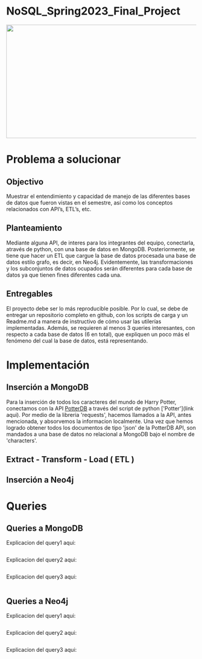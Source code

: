 # NoSQL_Spring2023_Final_Project

<p align="center">
  <img width="800" height="300" src="https://static.vecteezy.com/system/resources/previews/020/118/322/original/harrypotter-logo-free-download-free-vector.jpg">
</p>




# Problema a solucionar

## Objectivo

Muestrar el entendimiento y capacidad de manejo de las diferentes bases de datos que fueron vistas en el semestre, así como los conceptos relacionados con API’s, ETL’s, etc.

## Planteamiento

Mediante alguna API, de interes para los integrantes del equipo, conectarla, através de python, con una base de datos en MongoDB. Posteriormente, se tiene que hacer un ETL que cargue la base de datos procesada una base de datos estilo grafo, es decir, en Neo4j. Evidentemente, las transformaciones y los subconjuntos de datos ocupados serán diferentes para cada base de datos ya que tienen fines diferentes cada una.

## Entregables

El proyecto debe ser lo más reproducible posible. Por lo cual, se debe de entregar un repositorio completo en github, con los scripts de carga y un Readme.md a manera de instructivo de cómo usar las utilerías implementadas. Además, se requieren al menos 3 queries interesantes, con respecto a cada base de datos (6 en total), que expliquen un poco más el fenómeno del cual la base de datos, está representando.




# Implementación

## Inserción a MongoDB

Para la inserción de todos los caracteres del mundo de Harry Potter, conectamos con la API [PotterDB](https://potterdb.com/) a través del script de python ['Potter'](link aqui). Por medio de la libreria 'requests', hacemos llamados a la API, antes mencionada, y absorvemos la informacion localmente. Una vez que hemos logrado obtener todos los documentos de tipo 'json' de la PotterDB API, son mandados a una base de datos no relacional a MongoDB bajo el nombre de 'characters'.

## Extract - Transform - Load ( ETL )


## Inserción a Neo4j




# Queries

## Queries a MongoDB

Explicacion del query1 aqui:
```javascript

```

Explicacion del query2 aqui:
```javascript

```

Explicacion del query3 aqui:
```javascript

```


## Queries a Neo4j

Explicacion del query1 aqui:
```cypher

```

Explicacion del query2 aqui:
```cypher

```

Explicacion del query3 aqui:
```cypher

```